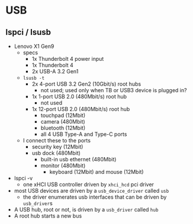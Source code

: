 USB
===

## lspci / lsusb

- Lenovo X1 Gen9
  - specs
    - 1x Thunderbolt 4 power input
    - 1x Thunderbolt 4
    - 2x USB-A 3.2 Gen1
  - `lsusb -t`
    - 2x 4-port USB 3.2 Gen2 (10Gbit/s) root hubs
      - not used; used only when TB or USB3 device is plugged in?
    - 1x 1-port USB 2.0 (480Mbit/s) root hub
      - not used
    - 1x 12-port USB 2.0 (480Mbit/s) root hub
      - touchpad (12Mbit)
      - camera (480Mbit)
      - bluetooth (12Mbit)
      - all 4 USB Type-A and Type-C ports
  - I connect these to the ports
    - security key (12Mbit)
    - usb dock (480Mbit)
      - built-in usb ethernet (480Mbit)
      - monitor (480Mbit)
        - keyboard (12Mbit) and mouse (12Mbit)
- lspci -v
  - one xHCI USB controller driven by `xhci_hcd` pci driver
- most USB devices are driven by a `usb_device_driver` called `usb`
  - the driver enumerates usb interfaces that can be driven by `usb_driver`s
- A USB hub, root or not, is driven by a `usb_driver` called `hub`
- A root hub starts a new bus
